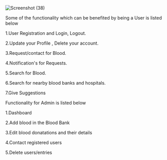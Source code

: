
![Screenshot (38)](https://user-images.githubusercontent.com/88973408/228040996-11eb56dc-2d2c-42ea-bd75-16e24239bbc0.png)

Some of the functionality which can be benefited by being a User is listed below

1.User Registration and Login, Logout.

2.Update your Profile , Delete your account.

3.Request/contact for Blood.

4.Notification's for Requests.

5.Search for Blood.

6.Search for nearby blood banks and hospitals.

7.Give Suggestions




Functionality for Admin is listed below

1.Dashboard

2.Add blood in the Blood Bank

3.Edit blood donatations and their details

4.Contact registered users

5.Delete users/entries
